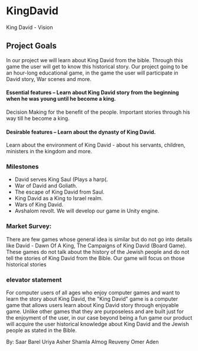 # KingDavid

King David - Vision
## Project Goals
In our project we will learn about King David from the bible. Through this game the user will get to know this historical story.
Our project going to be an hour-long educational game, in the game the user will participate in David story, War scenes and more.
#### Essential features – Learn about King David story from the beginning when he was young until he become a king.
Decision Making for the benefit of the people.
Important stories through his way till he become a king.
#### Desirable features – Learn about the dynasty of King David.
Learn about the environment of King David - about his servants, children, ministers in the kingdom and more.
### Milestones
*	David serves King Saul (Plays a harp(.
*	War of David and Goliath.
*	The escape of King David from Saul.
*	King David as a King to Israel realm.
*	Wars of King David.
*	Avshalom revolt.
We will develop our game in Unity engine.
### Market Survey:
There are few games whose general idea is similar but do not go into details like David - Dawn Of A King, The Campaigns of King David (Board Game). These games do not talk about the history of the Jewish people and do not tell the stories of King David from the Bible. Our game will focus on those historical stories
### elevator statement
For computer users of all ages who enjoy computer games and want to learn the story about King David, the "King David" game is a computer game that allows users learn about King David story through enjoyable game. Unlike other games that they are purposeless and are built just for the enjoyment of the user, in our case beyond being a fun game our product will acquire the user historical knowledge about King David and the Jewish people as stated in the Bible.

By:
Saar Barel 
Uriya Asher Shamla 
Almog Reuveny 
Omer Aden 


